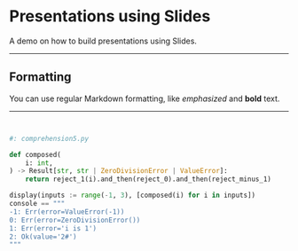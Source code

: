 # Presentations using Slides

A demo on how to build presentations using Slides.

---

## Formatting

You can use regular Markdown formatting, like *emphasized* and **bold** text.


---

```python


#: comprehension5.py

def composed(
    i: int,
) -> Result[str, str | ZeroDivisionError | ValueError]:
    return reject_1(i).and_then(reject_0).and_then(reject_minus_1)

display(inputs := range(-1, 3), [composed(i) for i in inputs])
console == """
-1: Err(error=ValueError(-1))
0: Err(error=ZeroDivisionError())
1: Err(error='i is 1')
2: Ok(value='2#')
"""


```